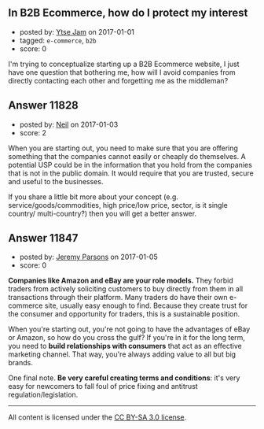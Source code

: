 ## In B2B Ecommerce, how do I protect my interest

- posted by: [Ytse Jam](https://stackexchange.com/users/9948251/ytse-jam) on 2017-01-01
- tagged: `e-commerce`, `b2b`
- score: 0

I'm trying to conceptualize starting up a B2B Ecommerce website, I just have one question that bothering me, how will I avoid companies from directly contacting each other and forgetting me as the middleman?


## Answer 11828

- posted by: [Neil](https://stackexchange.com/users/2711480/neil) on 2017-01-03
- score: 2

When you are starting out, you need to make sure that you are offering something that the companies cannot easily or cheaply do themselves. A potential USP could be in the information that you hold from the companies that is not in the public domain. It would require that you are trusted, secure and useful to the businesses. 

If you share a little bit more about your concept (e.g. service/goods/commodities, high price/low price, sector, is it single country/ multi-country?) then you will get a better answer.


## Answer 11847

- posted by: [Jeremy Parsons](https://stackexchange.com/users/497810/jeremy-parsons) on 2017-01-05
- score: 0

**Companies like Amazon and eBay are your role models.** They forbid traders from actively soliciting customers to buy directly from them in all transactions through their platform. Many traders do have their own e-commerce site, usually easy enough to find. Because they create trust for the consumer and opportunity for traders, this is a sustainable position. 

When you're starting out, you're not going to have the advantages of eBay or Amazon, so how do you cross the gulf? If you're in it for the long term, you need to **build relationships with consumers** that act as an effective marketing channel. That way, you're always adding value to all but big brands.

One final note. **Be very careful creating terms and conditions**: it's very easy for newcomers to fall foul of price fixing and antitrust regulation/legislation.



---

All content is licensed under the [CC BY-SA 3.0 license](https://creativecommons.org/licenses/by-sa/3.0/).
